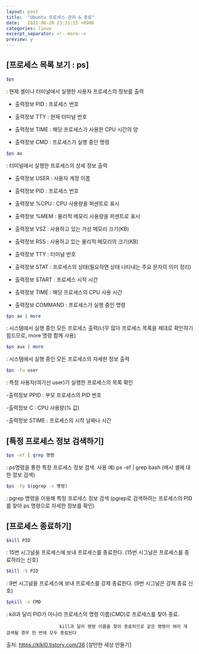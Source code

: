 ```yaml
---
layout: post
title:  "Ubuntu 프로세스 관리 & 종료"
date:   2021-06-20 23:31:15 +0900
categories: linux
excerpt_separator: <!--more-->
preview: y
---
```


## [프로세스 목록 보기 : ps]

``` bash
$ps 
```

  : 현재 셸이나 터미널에서 실행한 사용자 프로세스의 정보를 출력

- 출력정보 PID : 프로세스 번호

- 출력정보 TTY : 현재 터미널 번호

- 출력정보 TIME : 해당 프로세스가 사용한 CPU 시간의 양

- 출력정보 CMD : 프로세스가 실행 중인 명령
<!--more-->
 
``` bash
$ps au 
```

: 터미널에서 실행한 프로세스의 상세 정보 출력

- 출력정보 USER : 사용자 계정 이름

- 출력정보 PID : 프로세스 번호

- 출력정보 %CPU : CPU 사용량을 퍼센트로 표시

- 출력정보 %MEM : 물리적 메모리 사용량을 퍼센트로 표시

- 출력정보 VSZ : 사용하고 있는 가상 메모리 크기(KB)

- 출력정보 RSS : 사용하고 있는 물리적 메모리의 크기(KB)

- 출력정보 TTY : 터미널 번호

- 출력정보 STAT : 프로세스의 상태(필요하면 상태 나타내는 주요 문자의 의미 정리)

- 출력정보 START : 프로세스 시작 시간

- 출력정보 TIME : 해당 프로세스의 CPU 사용 시간

- 출력정보 COMMAND : 프로세스가 실행 중인 명령

 
``` bash
$ps ax | more
```

   : 시스템에서 실행 중인 모든 프로세스 출력(너무 많아 프로세스 목록을 제대로 확인하기 힘드므로, more 명령 함께 사용)

 
``` bash
$ps aux | more
```

   : 시스템에서 실행 중인 모든 프로세스의 자세한 정보 출력

 
``` bash
$ps -fu user
```

   : 특정 사용자(여기선 user)가 실행한 프로세스의 목록 확인

-출력정보 PPID : 부모 프로세스의 PID 번호

-출력정보 C : CPU 사용량(% 값) 

-출력정보 STIME : 프로세스의 시작 날짜나 시간

 

 

 

## [특정 프로세스 정보 검색하기]

``` bash
$ps -ef | grep 명령
```

   : ps명령을 통한 특정 프로세스 정보 검색. 사용 예) ps -ef | grep bash (배시 셸에 대한 정보 검색) 

 
``` bash
$ps -fp $(pgrep -x 명령)
```

 : pgrep 명령을 이용해 특정 프로세스 정보 검색 (pgrep로 검색하려는 프로세스의 PID를 찾아 ps 명령으로 자세한 정보를 확인)

 

 

 

## [프로세스 종료하기]

``` bash
$kill PID
```

  : 15번 시그널을 프로세스에 보내 프로세스를 종료한다. (15번 시그널은 프로세스를 종료하라는 신호)

 
``` bash
$kill -9 PID
```

 : 9번 시그널을 프로세스에 보내 프로세스를 강제 종료한다. (9번 시그널은 강제 종료 신호)

 
``` bash
$pkill -x CMD
```

 : kill과 달리 PID가 아니라 프로세스의 명령 이름(CMD)로 프로세스를 찾아 종료.

                        kill과 달리 명령 이름을 찾아 종료하므로 같은 명령이 여러 개 검색될 경우 한 번에 모두 종료된다



출처: https://klkl0.tistory.com/36 [살만한 세상 만들기]
